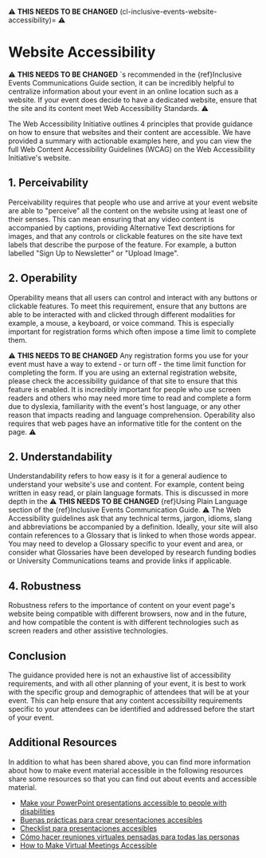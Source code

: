 ⚠️ **THIS NEEDS TO BE CHANGED** (cl-inclusive-events-website-accessibility)= ⚠️

# Website Accessibility
 ⚠️ **THIS NEEDS TO BE CHANGED** `s recommended in the {ref}Inclusive Events Communications Guide<cl-inclusive-events-comms-website> section, it can be incredibly helpful to centralize information about your event in an online location such as a website.
If your event does decide to have a dedicated website, ensure that the site and its content meet Web Accessibility Standards. ⚠️

The Web Accessibility Initiative outlines 4 principles that provide guidance on how to ensure that websites and their content are accessible.
We have provided a summary with actionable examples here, and you can view the full Web Content Accessibility Guidelines (WCAG) on the Web Accessibility Initiative's website.

## 1. Perceivability
Perceivability requires that people who use and arrive at your event website are able to "perceive" all the content on the website using at least one of their senses.
This can mean ensuring that any video content is accompanied by captions, providing Alternative Text descriptions for images, and that any controls or clickable features on the site have text labels that describe the purpose of the feature.
For example, a button labelled "Sign Up to Newsletter" or "Upload Image".

## 2. Operability
Operability means that all users can control and interact with any buttons or clickable features.
To meet this requirement, ensure that any buttons are able to be interacted with and clicked through different modalities for example, a mouse, a keyboard, or voice command.
This is especially important for registration forms which often impose a time limit to complete them. 

⚠️ **THIS NEEDS TO BE CHANGED**  Any registration forms you use for your event must have a way to extend - or turn off - the time limit function for completing the form.
If you are using an external registration website, please check the accessibility guidance of that site to ensure that this feature is enabled. 
It is incredibly important for people who use screen readers and others who may need more time to read and complete a form due to dyslexia, familiarity with the event's host language, or any other reason that impacts reading and language comprehension.
Operability also requires that web pages have an informative title for the content on the page. ⚠️

## 2. Understandability
Understandability refers to how easy is it for a general audience to understand your website's use and content.
For example, content being written in easy read, or plain language formats. 
This is discussed in more depth in the  ⚠️ **THIS NEEDS TO BE CHANGED** {ref}Using Plain Language<cl-inclusive-events-comms-plain-language> section of the {ref}Inclusive Events Communication Guide<cl-inclusive-events-comms>. ⚠️ 
The Web Accessibility guidelines ask that any technical terms, jargon, idioms, slang and abbreviations be accompanied by a definition.
Ideally, your site will also contain references to a Glossary that is linked to when those words appear. 
You may need to develop a Glossary specific to your event and area, or consider what Glossaries have been developed by research funding bodies or University Communications teams and provide links if applicable.

## 4. Robustness
Robustness refers to the importance of content on your event page's website being compatible with different browsers, now and in the future, and how compatible the content is with different technologies such as screen readers and other assistive technologies.

## Conclusion
The guidance provided here is not an exhaustive list of accessibility requirements, and with all other planning of your event, it is best to work with the specific group and demographic of attendees that will be at your event. This can help ensure that any content accessibility requirements specific to your attendees can be identified and addressed before the start of your event.

## Additional Resources
In addition to what has been shared above, you can find more information about how to make event material accessible in the following resources share some resources so that you can find out about events and accessible material.
* [Make your PowerPoint presentations accessible to people with disabilities](https://support.microsoft.com/en-us/office/make-your-powerpoint-presentations-accessible-to-people-with-disabilities-6f7772b2-2f33-4bd2-8ca7-dae3b2b3ef25#:~:text=In%20PowerPoint%2C%20the%20Accessibility%20Checker,%2C%20select%20Review%20%3E%20Check%20Accessibility)
* [Buenas prácticas para crear presentaciones accesibles](https://www.metadocencia.org/post/presentaciones-accesibles/) 
* [Checklist para presentaciones accesibles](https://drive.google.com/file/d/1sBeuVn8koBm9vRkcyTvW5yEN6F109lVs/view)
* [Cómo hacer reuniones virtuales pensadas para todas las personas](https://www.metadocencia.org/post/accesibilidad_1/)
* [How to Make Virtual Meetings Accessible](https://www.levelaccess.com/blog/how-to-make-virtual-meetings-accessible)

